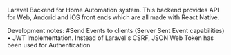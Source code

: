 Laravel Backend for Home Automation system.
This backend  provides API for Web, Andorid and iOS front ends which are all made with React Native.

Development notes:
#Send Events to clients (Server Sent Event capabilities)
• JWT Implementation. Instead of Laravel's CSRF, JSON Web Token has been used for Authentication
